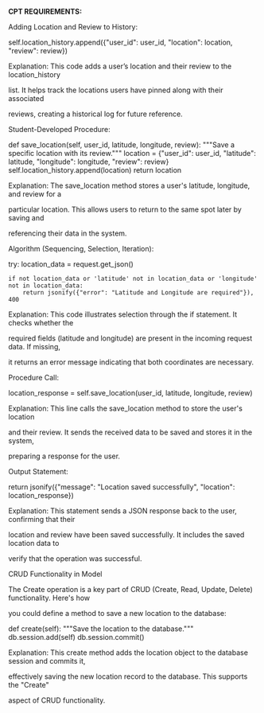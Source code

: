 **CPT REQUIREMENTS:**




Adding Location and Review to History:




self.location_history.append({"user_id": user_id, "location": location, "review": review})




Explanation: This code adds a user’s location and their review to the location_history 

list. It helps track the locations users have pinned along with their associated

 reviews, creating a historical log for future reference.





Student-Developed Procedure:





def save_location(self, user_id, latitude, longitude, review):
    """Save a specific location with its review."""
    location = {"user_id": user_id, "latitude": latitude, "longitude": longitude, "review": review}
    self.location_history.append(location)
    return location





Explanation: The save_location method stores a user's latitude, longitude, and review for a 


particular location. This allows users to return to the same spot later by saving and 


referencing their data in the system.





Algorithm (Sequencing, Selection, Iteration):






try:
    location_data = request.get_json()

    if not location_data or 'latitude' not in location_data or 'longitude' not in location_data:
        return jsonify({"error": "Latitude and Longitude are required"}), 400




Explanation: This code illustrates selection through the if statement. It checks whether the 

required fields (latitude and longitude) are present in the incoming request data. If missing, 

it returns an error message indicating that both coordinates are necessary.




Procedure Call:





location_response = self.save_location(user_id, latitude, longitude, review)



Explanation: This line calls the save_location method to store the user's location 

and their review. It sends the received data to be saved and stores it in the system, 

preparing a response for the user.




Output Statement:




return jsonify({"message": "Location saved successfully", "location": location_response})



Explanation: This statement sends a JSON response back to the user, confirming that their 

location and review have been saved successfully. It includes the saved location data to 

verify that the operation was successful.




CRUD Functionality in Model


The Create operation is a key part of CRUD (Create, Read, Update, Delete) functionality. Here's how 

you could define a method to save a new location to the database:





def create(self):
    """Save the location to the database."""
    db.session.add(self)
    db.session.commit()




Explanation: This create method adds the location object to the database session and commits it,

 effectively saving the new location record to the database. This supports the "Create" 
 
 aspect of CRUD functionality.
